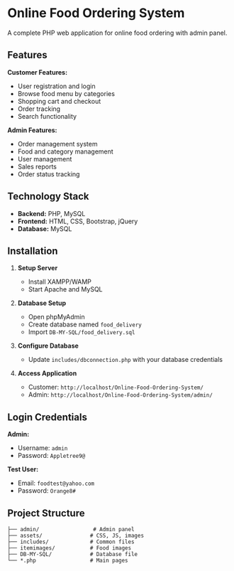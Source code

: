 # Online Food Ordering System

A complete PHP web application for online food ordering with admin panel.

## Features

**Customer Features:**
- User registration and login
- Browse food menu by categories
- Shopping cart and checkout
- Order tracking
- Search functionality

**Admin Features:**
- Order management system
- Food and category management
- User management
- Sales reports
- Order status tracking

## Technology Stack

- **Backend:** PHP, MySQL
- **Frontend:** HTML, CSS, Bootstrap, jQuery
- **Database:** MySQL

## Installation

1. **Setup Server**
   - Install XAMPP/WAMP
   - Start Apache and MySQL

2. **Database Setup**
   - Open phpMyAdmin
   - Create database named `food_delivery`
   - Import `DB-MY-SQL/food_delivery.sql`

3. **Configure Database**
   - Update `includes/dbconnection.php` with your database credentials

4. **Access Application**
   - Customer: `http://localhost/Online-Food-Ordering-System/`
   - Admin: `http://localhost/Online-Food-Ordering-System/admin/`

## Login Credentials

**Admin:**
- Username: `admin`
- Password: `Appletree9@`

**Test User:**
- Email: `foodtest@yahoo.com`
- Password: `Orange8#`

## Project Structure

```
├── admin/                 # Admin panel
├── assets/               # CSS, JS, images
├── includes/             # Common files
├── itemimages/           # Food images
├── DB-MY-SQL/            # Database file
└── *.php                 # Main pages
```